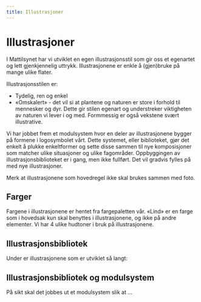 ```yaml
---
title: Illustrasjoner
---
```


# Illustrasjoner

I Mattilsynet har vi utviklet en egen illustrasjonsstil som gir oss et egenartet og lett gjenkjennelig uttrykk.
Illustrasjonene er enkle å (gjen)bruke på mange ulike flater. 

Illustrasjonsstilen er:
- Tydelig, ren og enkel
- «Omskalert» - det vil si at plantene og naturen er store i forhold til mennesker og dyr. Dette gir stilen egenart og understreker viktigheten av naturen vi lever i og med. Formmessig er også vekstene svært illustrative.

Vi har jobbet frem et modulsystem hvor en deler av illustrasjonene bygger på formene i logosymbolet vårt. Dette systemet, eller biblioteket, gjør det enkelt å plukke enkeltformer og sette disse sammen til nye komposisjoner som matcher ulike situasjoner og ulike fagområder. Oppbyggingen av illustrasjonsbiblioteket er i gang, men ikke fullført. Det vil gradvis fylles på med nye illustrasjoner.

Merk at illustrasjonene som hovedregel ikke skal brukes sammen med foto.

## Farger
Fargene i illustrasjonene er hentet fra fargepaletten vår. «Lind» er en farge som i hovedsak kun skal benyttes i illustrasjonene, og ikke på andre elementer. Vi har 4 ulike hudtoner i bruk på illustrasjonene.

<Colors :values="[
  { hex: '#F8E0D8', name: 'Hudtone, lysest' },
  { hex: '#C58F79', name: 'Hudtone, mellom' },
  { hex: '#7F433B', name: 'Hud og hår, mørk' },
  { hex: '#ED9A32', name: 'Hår, gylden' },
  { hex: '#1E1A28', name: 'Hår, mørk' },
  { hex: '#1D57AA', name: 'Klær, mellomblå', desc: 'Brukes som alternativ til Fjord på mørke flater' }
]" />

## Illustrasjonsbibliotek
Under er illustrasjonene som er utviklet så langt:

<Graphics path="/identitet/illustrations/animals" />

## Illustrasjonsbibliotek og modulsystem
På sikt skal det jobbes ut et modulsystem slik at ...